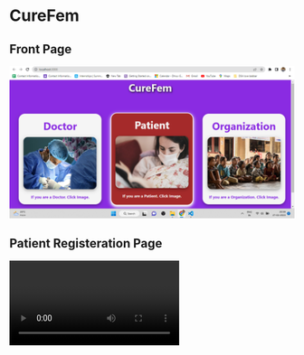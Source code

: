 <h1>CureFem</h1>

<h2>Front Page</h2>
<img src='page1.png' alt='page1 screenshot'></img>

<h2>Patient Registeration Page</h2>
<video><source src="patientPage.mp4" type="video/mp4"></source></video>
